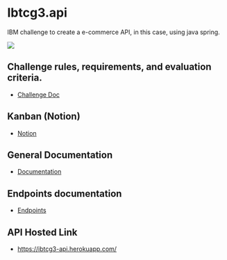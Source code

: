 # Ibtcg3.api

IBM challenge to create a e-commerce API, in this case, using java spring.

<img src="https://i.imgur.com/zGkyHi7.png">



## Challenge rules, requirements, and evaluation criteria.

- [Challenge Doc](https://docs.google.com/document/d/1yE75ORjLgdB_J05J6JqIPxzF6czfLdSP/edit#)

## Kanban (Notion)

- [Notion](https://dent-lilac-5c5.notion.site/a74f4870bf0d418a99c0ee0c070cf36a?v=a71f2ea9baa84c3f9a07d9e52cfc4b32)

## General Documentation 

- [Documentation](https://github.com/RosembergAraujo/ibtcg3.api/blob/main/docs/Documentation_IBM_G3_.pdf)

## Endpoints documentation

- [Endpoints](https://rosembergaraujo.github.io/ibtcg3.api/)

## API Hosted Link

- https://ibtcg3-api.herokuapp.com/

